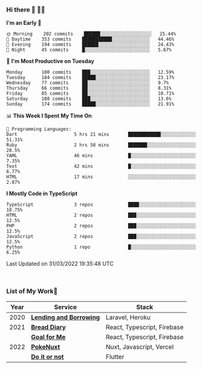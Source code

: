 ### Hi there 👋 🧑‍💻



<!--START_SECTION:waka-->
**I'm an Early 🐤** 

```text
🌞 Morning    202 commits    ██████░░░░░░░░░░░░░░░░░░░   25.44% 
🌆 Daytime    353 commits    ███████████░░░░░░░░░░░░░░   44.46% 
🌃 Evening    194 commits    ██████░░░░░░░░░░░░░░░░░░░   24.43% 
🌙 Night      45 commits     █░░░░░░░░░░░░░░░░░░░░░░░░   5.67%

```
📅 **I'm Most Productive on Tuesday** 

```text
Monday       100 commits    ███░░░░░░░░░░░░░░░░░░░░░░   12.59% 
Tuesday      184 commits    █████░░░░░░░░░░░░░░░░░░░░   23.17% 
Wednesday    77 commits     ██░░░░░░░░░░░░░░░░░░░░░░░   9.7% 
Thursday     66 commits     ██░░░░░░░░░░░░░░░░░░░░░░░   8.31% 
Friday       85 commits     ██░░░░░░░░░░░░░░░░░░░░░░░   10.71% 
Saturday     108 commits    ███░░░░░░░░░░░░░░░░░░░░░░   13.6% 
Sunday       174 commits    █████░░░░░░░░░░░░░░░░░░░░   21.91%

```


📊 **This Week I Spent My Time On** 

```text
💬 Programming Languages: 
Dart                     5 hrs 21 mins       ████████████░░░░░░░░░░░░░   51.31% 
Ruby                     2 hrs 58 mins       ███████░░░░░░░░░░░░░░░░░░   28.5% 
YAML                     46 mins             █░░░░░░░░░░░░░░░░░░░░░░░░   7.35% 
Text                     42 mins             █░░░░░░░░░░░░░░░░░░░░░░░░   6.77% 
HTML                     17 mins             ░░░░░░░░░░░░░░░░░░░░░░░░░   2.87%

```

**I Mostly Code in TypeScript** 

```text
TypeScript               3 repos             ████░░░░░░░░░░░░░░░░░░░░░   18.75% 
HTML                     2 repos             ███░░░░░░░░░░░░░░░░░░░░░░   12.5% 
PHP                      2 repos             ███░░░░░░░░░░░░░░░░░░░░░░   12.5% 
JavaScript               2 repos             ███░░░░░░░░░░░░░░░░░░░░░░   12.5% 
Python                   1 repo              █░░░░░░░░░░░░░░░░░░░░░░░░   6.25%

```



 Last Updated on 31/03/2022 19:35:48 UTC
<!--END_SECTION:waka-->


<br />

### List of My Work🚀

| Year | Service | Stack |
|--|--|--|
| 2020 | [**Lending and Borrowing**](https://lending-and-borrowing.herokuapp.com/) | Laravel, Heroku |
| 2021 | [**Bread Diary**](https://bread-diary-web.web.app/) | React, Typescript, Firebase |
|  | [**Goal for Me**](https://goal-for-me.web.app/) | React, Typescript, Firebase |
| 2022 | [**PokeNuxt**](https://pokenuxt.vercel.app/) | Nuxt, Javascript, Vercel |
|  | [**Do it or not**](https://apps.apple.com/jp/app/do-it-or-not/id1613818865) | Flutter |